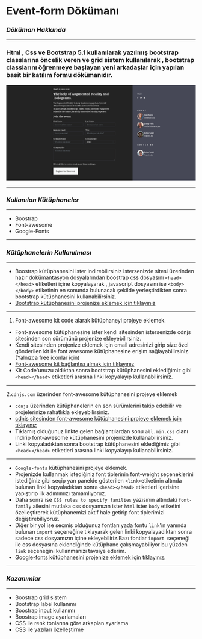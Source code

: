  # **Event-form Dökümanı**


### *Döküman Hakkında*

------------



### Html , Css ve Bootstrap 5.1 kullanılarak yazılmış bootstrap classlarına öncelik veren ve grid sistem  kullanılarak , bootstrap classlarını öğrenmeye başlayan yeni arkadaşlar için yapılan basit bir katılım formu dökümanıdır.

![](img/event_form.png)



------------

### *Kullanılan Kütüphaneler*

------------

- Boostrap
- Font-awesome
- Google-Fonts

------------

### *Kütüphanelerin Kullanılması*

------------

- Boostrap kütüphanesini ister indirebilirsiniz istersenizde sitesi üzerinden hazır dokümantasyon dosyalarından boostrap css dosyasını `<head></head>` etiketleri içine kopyalayarak , javascript dosyasını ise `<body></body>` etiketinin en sonunda bulunacak şekilde yerleştirdikten sonra bootstrap kütüphanesini kullanabilirsiniz.
- [Bootstrap kütüphanesini projenize eklemek için tıklayınız](https://getbootstrap.com/docs/5.2/getting-started/introduction/ "Bootstrap kütüphanesini projenize eklemek için tıklayınız")

------------


1. Font-awesome kit code alarak kütüphaneyi projeye eklemek.
- Font-awesome kütüphanesine ister kendi sitesinden istersenizde cdnjs sitesinden son sürümünü projenize ekleyebilirsiniz.
- Kendi sitesinden projenize eklemek için email adresinizi girip size özel gönderilen kit  ile font awesome kütüphanesine erişim sağlayabilirsiniz.(Yalnızca free iconlar için)
- [Font-awesome kit bağlantısı almak için tıklayınız](https://fontawesome.com/start "Font-awesome kit bağlantısı almak için tıklayınız")
- Kit Code'unuzu aldıktan sonra bootstrap kütüphanesini eklediğimiz gibi `<head></head>` etiketleri arasına linki kopyalayıp kullanabilirsiniz.

------------


2.`cdnjs.com` üzerinden font-awesome kütüphanesini projeye eklemek
- `cdnjs` üzerinden kütüphanelerin en son sürümlerini takip edebilir ve projelerinize rahatlıkla ekleyebilirsiniz.
- [cdnjs sitesinden font-awesome kütüphanesini projeye eklemek için tıklayınız](https://cdnjs.com/libraries/font-awesome "cdnjs sitesinden font-awesome kütüphanesini projeye eklemek için tıklayınız")
- Tıklamış olduğunuz linkte gelen bağlantılardan sonu `all.min.css` olanı indirip font-awesome kütüphanesini projenizde kullanabilirsiniz.
- Linki kopyaladıktan sonra bootstrap kütüphanesini eklediğimiz gibi `<head></head>` etiketleri arasına linki kopyalayıp kullanabilirsiniz.

------------

- `Google-fonts` kütüphanesini projeye eklemek.
- Projenizde kullanmak istediğiniz font tiplerinin font-weight seçeneklerini istediğiniz gibi seçip yan panelde gösterilen `<link>`etiketinin altında bulunan linki kopyaladıktan sonra `<head></head>` etiketleri içerisine yapıştırıp ilk adımımızı tamamlıyoruz.
- Daha sonra ise `CSS rules to specify families` yazısının altındaki `font-family` ailesini mutlaka css dosyamızın ister `html` ister `body` etiketini özelleştirerek kütüphanemizi aktif hale getirip font tiplerimizi değiştirebiliyoruz.
- Diğer bir yol ise seçmiş olduğunuz fontları yada fontu `link`'in yanında bulunan `import` seçeneğine tıklayarak gelen linki kopyalayadıktan sonra sadece css dosyamızın içine ekleyebiliriz.Bazı fontlar `import `seçeneği ile css dosyasına eklendiğinde kütüphane çalışmayabiliyor bu yüzden `link` seçeneğini kullanmanızı tavsiye ederim.
- [Google-fonts kütüphanesini projenize eklemek için tıklayınız.](https://fonts.google.com/ "Google-fonts kütüphanesini projenize eklemek için tıklayınız.")


------------

### *Kazanımlar*

------------

- Boostrap grid sistem
- Bootstrap label kullanımı
- Boostrap input kullanımı
- Boostrap image ayarlamaları
- CSS ile renk tonlarına göre arkaplan ayarlama
- CSS ile yazıları özelleştirme
